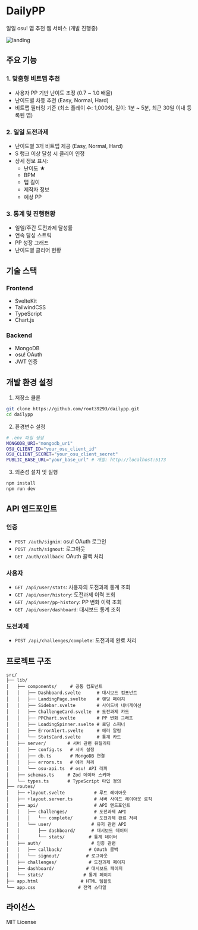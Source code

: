 # DailyPP

일일 osu! 맵 추천 웹 서비스 (개발 진행중)

![landing](https://github.com/user-attachments/assets/f8fb0208-c39b-4d30-96e6-1c2f15b6118f)

## 주요 기능

### 1. 맞춤형 비트맵 추천
- 사용자 PP 기반 난이도 조정 (0.7 ~ 1.0 배율)
- 난이도별 차등 추천 (Easy, Normal, Hard)
- 비트맵 필터링 기준 (최소 플레이 수: 1,000회, 길이: 1분 ~ 5분, 최근 30일 이내 등록된 맵)

### 2. 일일 도전과제
- 난이도별 3개 비트맵 제공 (Easy, Normal, Hard)
- S 랭크 이상 달성 시 클리어 인정
- 상세 정보 표시:
  - 난이도 ★
  - BPM
  - 맵 길이
  - 제작자 정보
  - 예상 PP

### 3. 통계 및 진행현황
- 일일/주간 도전과제 달성률
- 연속 달성 스트릭
- PP 성장 그래프
- 난이도별 클리어 현황

## 기술 스택

### Frontend
- SvelteKit
- TailwindCSS
- TypeScript
- Chart.js

### Backend
- MongoDB
- osu! OAuth
- JWT 인증

## 개발 환경 설정

1. 저장소 클론
~~~bash
git clone https://github.com/root39293/dailypp.git
cd dailypp
~~~

2. 환경변수 설정
~~~bash
# .env 파일 생성
MONGODB_URI="mongodb_uri"
OSU_CLIENT_ID="your_osu_client_id"
OSU_CLIENT_SECRET="your_osu_client_secret"
PUBLIC_BASE_URL="your_base_url" # 개발: http://localhost:5173
~~~

3. 의존성 설치 및 실행
~~~bash
npm install
npm run dev
~~~

## API 엔드포인트

### 인증
- `POST /auth/signin`: osu! OAuth 로그인
- `POST /auth/signout`: 로그아웃
- `GET /auth/callback`: OAuth 콜백 처리

### 사용자
- `GET /api/user/stats`: 사용자의 도전과제 통계 조회
- `GET /api/user/history`: 도전과제 이력 조회
- `GET /api/user/pp-history`: PP 변화 이력 조회
- `GET /api/user/dashboard`: 대시보드 통계 조회

### 도전과제
- `POST /api/challenges/complete`: 도전과제 완료 처리

## 프로젝트 구조
~~~
src/
├── lib/
│   ├── components/     # 공통 컴포넌트
│   │   ├── Dashboard.svelte      # 대시보드 컴포넌트
│   │   ├── LandingPage.svelte    # 랜딩 페이지
│   │   ├── Sidebar.svelte        # 사이드바 네비게이션
│   │   ├── ChallengeCard.svelte  # 도전과제 카드
│   │   ├── PPChart.svelte        # PP 변화 그래프
│   │   ├── LoadingSpinner.svelte # 로딩 스피너
│   │   ├── ErrorAlert.svelte     # 에러 알림
│   │   └── StatsCard.svelte      # 통계 카드
│   ├── server/        # 서버 관련 유틸리티
│   │   ├── config.ts   # 서버 설정
│   │   ├── db.ts       # MongoDB 연결
│   │   ├── errors.ts   # 에러 처리
│   │   └── osu-api.ts  # osu! API 래퍼
│   ├── schemas.ts     # Zod 데이터 스키마
│   └── types.ts       # TypeScript 타입 정의
├── routes/
│   ├── +layout.svelte           # 루트 레이아웃
│   ├── +layout.server.ts        # 서버 사이드 레이아웃 로직
│   ├── api/                     # API 엔드포인트
│   │   ├── challenges/          # 도전과제 API
│   │   │   └── complete/        # 도전과제 완료 처리
│   │   └── user/               # 유저 관련 API
│   │       ├── dashboard/      # 대시보드 데이터
│   │       └── stats/         # 통계 데이터
│   ├── auth/                   # 인증 관련
│   │   ├── callback/          # OAuth 콜백
│   │   └── signout/          # 로그아웃
│   ├── challenges/            # 도전과제 페이지
│   ├── dashboard/            # 대시보드 페이지
│   └── stats/               # 통계 페이지
├── app.html                # HTML 템플릿
└── app.css                # 전역 스타일
~~~

## 라이선스

MIT License

